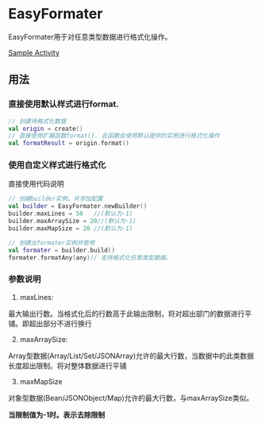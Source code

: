 # EasyFormater

EasyFormater用于对任意类型数据进行格式化操作。

[Sample Activity](../app/src/main/java/com/haoge/sample/easyandroid/activities/EasyFormaterActivity.kt)

## 用法

### 直接使用默认样式进行format.

```kotlin
// 创建待格式化数据
val origin = create()
// 直接使用扩展函数format(). 此函数会使用默认提供的实例进行格式化操作
val formatResult = origin.format()
```

### 使用自定义样式进行格式化

直接使用代码说明

```kotlin
// 创建builder实例。并添加配置
val builder = EasyFormater.newBuilder()
builder.maxLines = 50   //(默认为-1)
builder.maxArraySize = 20//(默认为-1)
builder.maxMapSize = 20 //(默认为-1)

// 创建出formater实例并使用
val formater = builder.build()
formater.formatAny(any)// 支持格式化任意类型数据。
```

### 参数说明

1. maxLines:

最大输出行数。当格式化后的行数高于此输出限制，将对超出部门的数据进行平铺。即超出部分不进行换行

2. maxArraySize:

Array型数据(Array/List/Set/JSONArray)允许的最大行数，当数据中的此类数据长度超出限制。将对整体数据进行平铺

3. maxMapSize

对象型数据(Bean/JSONObject/Map)允许的最大行数，与maxArraySize类似。

**当限制值为-1时。表示去除限制**

